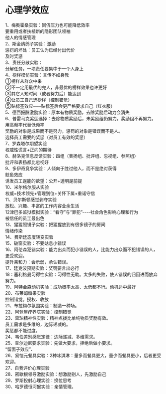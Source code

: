 
# 心理学效应
1、梅奥霍桑实验：同侪压力也可能降低效率  
要重用或者扶植新的隐形团队领袖  
他人的情感管理  
2、斯金纳鸽子实验：激励  
惩罚的坏处：员工认为已经付出代价  
及时奖惩  
3、责任分散实验：  
分解任务，一项责任要集中于一个人身上  
4、榜样模仿实验：言传不如身教  
①榜样从群众中来  
②不一定用最优的完人，非最优的榜样效果也许更好  
③其它人短时间（或者努力后）能达到  
④让员工自己选榜样（控制错觉）  
⑤贴标签效应----贴标签后会更严格要求自己（红衣服）  
5、德西报酬激励实验：原本有物质奖励，去除奖励后动力会消失  
6、普雷马克奖惩选择：去除物质奖励后，未奖励组仍努力，奖励组不再努力。  
用高频率代替低频率  
奖励的对象是成果而不是努力，惩罚的对象是错误而不是人。  
选择员工需要的奖惩（对员工有效的奖惩）  
7、罗森塔尔期望实验  
权威性谎言+正向的期待  
8、赫洛克信息反馈实验：四组（表扬组、批评组、忽视组、参照组）  
批评和表扬都比忽视好  
9、多伊奇竞争实验：人倾向于胜过他人，而不是绝对获得  
鲶鱼效应  
诱发员工逞能的欲望：公开+透明是前提  
10、米尔格尔服从实验  
权威=技术领先+管理到位+关怀下属+重诺守信  
11、贝尔斯顿感觉剥夺实验  
放松、兴趣、丰富的工作内容业余生活  
12津巴多监狱模拟实验：“看守”与“罪犯”----社会角色影响心理和行为  
被信任的员工最出色  
13、猩猩照镜子实验：把猩猩放到有很多镜子的房间  
情绪传染  
14、费斯廷态度转变实验  
15、破窗实验：不要姑息小错误  
16、阿伦森犯错实验：能力出众而犯小错误的人，比能力出众而不犯错误的人，更受欢迎。  
提升亲和力：会示弱，承认错误。  
17、廷克波预期实验：奖罚要言出必行  
18：塞利格曼习得性实验：习得性无助。太多的失败，使人错误的归因进而放弃努力。  
19、阿特金森动机实验：成功概率太高、太低都不行。动机适中最好  
20、布莱姆糖果实验  
控制错觉。授权、收放  
21、布拉梅尔氛围实验：制造一种场。  
22、阿登屋疗养院实验：控制错觉  
23、雷珀精神性实验：精神点拨比单纯物质奖励有效。  
员工需求是多维的，边际递减的。  
奖惩都不能过度。  
24、韦伯差别感觉定律：边际递减、多维需求。  
25、查尔迪尼要求实验：先做大要求，拒绝后做小要求。  
“留面子效应”、  
26、奚恺元餐具实验：2种冰淇淋：量多而餐具更大，量少而餐具更小，后者更受欢迎。  
27、自我评价心理实验  
28、密歇根领导激励实验：想激励别人，先激励自己  
29、罗斯投射心理实验：换位思考  
30、哈罗德恒河猴实验：亲情管理。  

